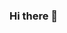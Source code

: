 ### Hi there 👋

<!--
**meru-golang/meru-golang** is a ✨ _special_ ✨ repository because its `README.md` (this file) appears on your GitHub profile.
